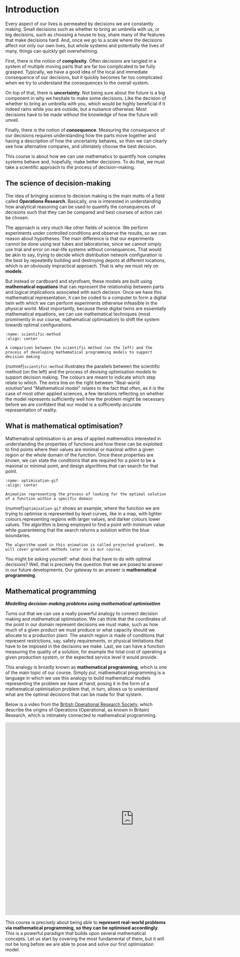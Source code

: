 # Introduction

Every aspect of our lives is permeated by decisions we are constantly making. Small decisions such as whether to bring an umbrella with us, or big decisions, such as choosing a house to buy, share many of the features that make decisions hard. And, once we go to a scale where the decisions affect not only our own lives, but whole systems and potentially the lives of many, things can quickly get overwhelming.

First, there is the notion of **complexity**. Often decisions are tangled in a system of multiple moving parts that are far too complicated to be fully grasped. Typically, we have a good idea of the local and immediate consequence of our decisions, but it quickly becomes far too complicated when we try to understand the consequences to the overall system.

On top of that, there is **uncertainty**. Not being sure about the future is a big component in why we hesitate to make some decisions. Like the decision of whether to bring an umbrella with you, which would be highly beneficial if it indeed rains while you are outside, but a nuisance otherwise. Most decisions have to be made without the knowledge of how the future will unveil.

Finally, there is the notion of **consequence**. Measuring the consequence of our decisions requires understanding how the parts move together and having a description of how the uncertainty behaves, so then we can clearly see how alternative compares, and ultimately choose the best decision.

This course is about how we can use mathematics to quantify how complex systems behave and, hopefully, make better decisions. To do that, we must take a scientific approach to the process of decision-making.

## The science of decision-making

The idea of bringing science to decision making is the main motto of a field called **Operations Research**. Basically, one is interested in understanding how analytical reasoning can be used to quantify the consequences of decisions such that they can be compared and best courses of action can be chosen.

The approach is very much like other fields of science. We perform experiments under controlled conditions and observe the results, so we can reason about hypotheses. The main difference is that our experiments cannot be done using test tubes and laboratories, since we cannot simply use trial and error on real-life systems without consequences. That would be akin to say, trying to decide which distribution network configuration is the best by repeatedly building and destroying depots at different locations, which is an obviously impractical approach. That is why we must rely on **models**.

But instead or cardboard and styrofoam, these models are built using **mathematical equations** that can represent the relationship between parts and logical implications associated with each decision. Once we have this mathematical representation, it can be coded to a computer to form a digital twin with which we can perform experiments otherwise infeasible in the physical world. Most importantly, because these digital twins are essentially mathematical equations, we can use mathematical techniques (most prominently in our course, mathematical optimisation) to shift the system towards optimal configurations.

```{figure} ../figures/scientific-method-scheme.drawio.svg
:name: scientific-method
:align: center

A comparison between the scientific method (on the left) and the process of developing mathematical programming models to support decision making
```

{numref}`scientific-method` illustrates the parallels between the scientific method (on the left) and the process of devising optimisation models to support decision making. The colours are meant to indicate which step relate to which. The extra line on the right  between "Real-world solution"and "Mathematical model" relates to the fact that often, as it is the case of most other applied sciences, a few iterations reflecting on whether the model represents sufficiently well how the problem might be necessary before we are confident that our model is a sufficiently accurate representation of reality.
 
## What is mathematical optimisation?  

Mathematical optimisation is an area of applied mathematics interested in understanding the properties of functions and how these can be exploited to find points where their values are minimal or maximal within a given region or the whole domain of the function. Once these properties are known, we can state the conditions that are required for a point to be a maximal or minimal point, and design algorithms that can search for that point.

```{figure} ../figures/optimisation.gif
:name: optimisation-gif
:align: center

Animation representing the process of looking for the optimal solution of a function within a specific domain
```
{numref}`optimisation-gif` shows an example, where the function we are trying to optimise is represented by level curves, like in a map, with lighter colours representing regions with larger values, and darker colours lower values. The algorithm is being employed to find a point with minimum value while guaranteeing that the search returns a solution within the blue boundaries.

```{note}
The algorithm used in this animation is called projected gradient. We will cover gradient methods later on in our course. 
```

You might be asking yourself: what does that have to do with optimal decisions? Well, that is precisely the question that we are posed to answer in our future developments. Our gateway to an answer is **mathematical programming**.

## Mathematical programming

***Modelling decision-making problems using mathematical optimisation***

Turns out that we can use a really powerful analogy to connect decision making and mathematical optimisation. We can think that the coordinates of the point in our domain represent decisions we must make, such as how much of a given product we must produce or what capacity should we allocate to a production plant. The search region is made of conditions that represent restrictions, say, safety requirements, or physical limitations that have to be imposed in the decisions we make. Last, we can have a function measuring the quality of a solution, for example the total cost of operating a given production system, or the expected service level it would provide.

This analogy is broadly known as **mathematical programming**, which is one of the main topic of our course. Simply put, mathematical programming is a language in which we use this analogy to build mathematical models representing the problem we have at hand, posing it in the form of a mathematical optimisation problem that, in turn, allows us to understand what are the optimal decisions that can be made for that system.

Below is a video from the [British Operational Research Society](https://www.theorsociety.com/), which describe the origins of Operations (Operational, as known in Britain) Research, which is intimately connected to mathematical programming. 

<iframe width="800" height="600" src="https://www.youtube.com/embed/ILWbaWrjgU4?si=ZiZGyfxKIZCUStcZ" title="YouTube video player" frameborder="0" allow="accelerometer; autoplay; clipboard-write; encrypted-media; gyroscope; picture-in-picture; web-share" referrerpolicy="strict-origin-when-cross-origin" allowfullscreen></iframe>

This course is precisely about being able to **represent real-world problems via mathematical programming, so they can be optimised accordingly**. This is a powerful paradigm that builds upon several mathematical concepts. Let us start by covering the most fundamental of them, but it will not be long before we are able to pose and solve our first optimisation model.